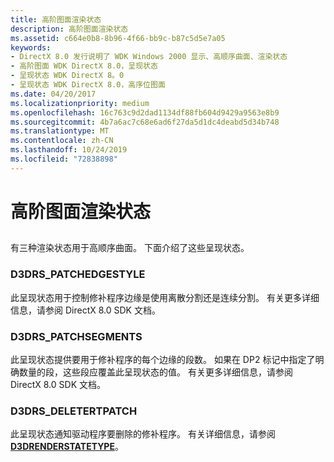 ```yaml
---
title: 高阶图面渲染状态
description: 高阶图面渲染状态
ms.assetid: c664e0b8-8b96-4f66-bb9c-b87c5d5e7a05
keywords:
- DirectX 8.0 发行说明了 WDK Windows 2000 显示、高顺序曲面、渲染状态
- 高阶图面 WDK DirectX 8.0，呈现状态
- 呈现状态 WDK DirectX 8。0
- 呈现状态 WDK DirectX 8.0，高序位图面
ms.date: 04/20/2017
ms.localizationpriority: medium
ms.openlocfilehash: 16c763c9d2dad1134df88fb604d9429a9563e8b9
ms.sourcegitcommit: 4b7a6ac7c68e6ad6f27da5d1dc4deabd5d34b748
ms.translationtype: MT
ms.contentlocale: zh-CN
ms.lasthandoff: 10/24/2019
ms.locfileid: "72838898"
---
```

# <a name="high-order-surface-render-states"></a>高阶图面渲染状态


## <span id="ddk_high_order_surface_render_states_gg"></span><span id="DDK_HIGH_ORDER_SURFACE_RENDER_STATES_GG"></span>


有三种渲染状态用于高顺序曲面。 下面介绍了这些呈现状态。

### <a name="span-idd3drs_patchedgestylespanspan-idd3drs_patchedgestylespand3drs_patchedgestyle"></a><span id="d3drs_patchedgestyle"></span><span id="D3DRS_PATCHEDGESTYLE"></span>D3DRS\_PATCHEDGESTYLE

此呈现状态用于控制修补程序边缘是使用离散分割还是连续分割。 有关更多详细信息，请参阅 DirectX 8.0 SDK 文档。

### <a name="span-idd3drs_patchsegmentsspanspan-idd3drs_patchsegmentsspand3drs_patchsegments"></a><span id="d3drs_patchsegments"></span><span id="D3DRS_PATCHSEGMENTS"></span>D3DRS\_PATCHSEGMENTS

此呈现状态提供要用于修补程序的每个边缘的段数。 如果在 DP2 标记中指定了明确数量的段，这些段应覆盖此呈现状态的值。 有关更多详细信息，请参阅 DirectX 8.0 SDK 文档。

### <a name="span-idd3drs_deletertpatchspanspan-idd3drs_deletertpatchspan-d3drs_deletertpatch"></a><span id="d3drs_deletertpatch"></span><span id="D3DRS_DELETERTPATCH"></span>D3DRS\_DELETERTPATCH

此呈现状态通知驱动程序要删除的修补程序。 有关详细信息，请参阅[**D3DRENDERSTATETYPE**](https://docs.microsoft.com/windows-hardware/drivers/ddi/d3d9types/ne-d3d9types-_d3drenderstatetype)。

 

 





